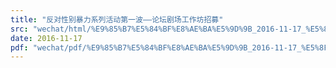 ```yaml
---
title: "反对性别暴力系列活动第一波——论坛剧场工作坊招募"
src: "wechat/html/%E9%85%B7%E5%84%BF%E8%AE%BA%E5%9D%9B_2016-11-17_%E5%8F%8D%E5%AF%B9%E6%80%A7%E5%88%AB%E6%9A%B4%E5%8A%9B%E7%B3%BB%E5%88%97%E6%B4%BB%E5%8A%A8%E7%AC%AC%E4%B8%80%E6%B3%A2%E2%80%94%E2%80%94%E8%AE%BA%E5%9D%9B%E5%89%A7%E5%9C%BA%E5%B7%A5%E4%BD%9C%E5%9D%8A%E6%8B%9B%E5%8B%9F.html"
date: 2016-11-17
pdf: "wechat/pdf/%E9%85%B7%E5%84%BF%E8%AE%BA%E5%9D%9B_2016-11-17_%E5%8F%8D%E5%AF%B9%E6%80%A7%E5%88%AB%E6%9A%B4%E5%8A%9B%E7%B3%BB%E5%88%97%E6%B4%BB%E5%8A%A8%E7%AC%AC%E4%B8%80%E6%B3%A2%E2%80%94%E2%80%94%E8%AE%BA%E5%9D%9B%E5%89%A7%E5%9C%BA%E5%B7%A5%E4%BD%9C%E5%9D%8A%E6%8B%9B%E5%8B%9F.pdf"
---
```

